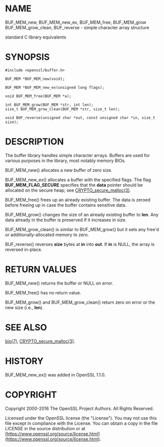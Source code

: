 # NAME

BUF\_MEM\_new, BUF\_MEM\_new\_ex, BUF\_MEM\_free, BUF\_MEM\_grow
BUF\_MEM\_grow\_clean, BUF\_reverse
\- simple character array structure

standard C library equivalents

# SYNOPSIS

    #include <openssl/buffer.h>

    BUF_MEM *BUF_MEM_new(void);

    BUF_MEM *BUF_MEM_new_ex(unsigned long flags);

    void BUF_MEM_free(BUF_MEM *a);

    int BUF_MEM_grow(BUF_MEM *str, int len);
    size_t BUF_MEM_grow_clean(BUF_MEM *str, size_t len);

    void BUF_reverse(unsigned char *out, const unsigned char *in, size_t size);

# DESCRIPTION

The buffer library handles simple character arrays. Buffers are used for
various purposes in the library, most notably memory BIOs.

BUF\_MEM\_new() allocates a new buffer of zero size.

BUF\_MEM\_new\_ex() allocates a buffer with the specified flags.
The flag **BUF\_MEM\_FLAG\_SECURE** specifies that the **data** pointer
should be allocated on the secure heap; see [CRYPTO\_secure\_malloc(3)](http://man.he.net/man3/CRYPTO_secure_malloc).

BUF\_MEM\_free() frees up an already existing buffer. The data is zeroed
before freeing up in case the buffer contains sensitive data.

BUF\_MEM\_grow() changes the size of an already existing buffer to
**len**. Any data already in the buffer is preserved if it increases in
size.

BUF\_MEM\_grow\_clean() is similar to BUF\_MEM\_grow() but it sets any free'd
or additionally-allocated memory to zero.

BUF\_reverse() reverses **size** bytes at **in** into **out**.  If **in**
is NULL, the array is reversed in-place.

# RETURN VALUES

BUF\_MEM\_new() returns the buffer or NULL on error.

BUF\_MEM\_free() has no return value.

BUF\_MEM\_grow() and BUF\_MEM\_grow\_clean() return
zero on error or the new size (i.e., **len**).

# SEE ALSO

[bio(7)](http://man.he.net/man7/bio),
[CRYPTO\_secure\_malloc(3)](http://man.he.net/man3/CRYPTO_secure_malloc).

# HISTORY

BUF\_MEM\_new\_ex() was added in OpenSSL 1.1.0.

# COPYRIGHT

Copyright 2000-2016 The OpenSSL Project Authors. All Rights Reserved.

Licensed under the OpenSSL license (the "License").  You may not use
this file except in compliance with the License.  You can obtain a copy
in the file LICENSE in the source distribution or at
[https://www.openssl.org/source/license.html](https://www.openssl.org/source/license.html).

